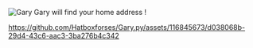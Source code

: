 ![Gary](https://github.com/Hatboxforses/Gary.py/assets/116845673/55af812d-65f3-4119-99ed-4f0e897dcb8f) Gary will find your home address !

https://github.com/Hatboxforses/Gary.py/assets/116845673/d038068b-29d4-43c6-aac3-3ba276b4c342
